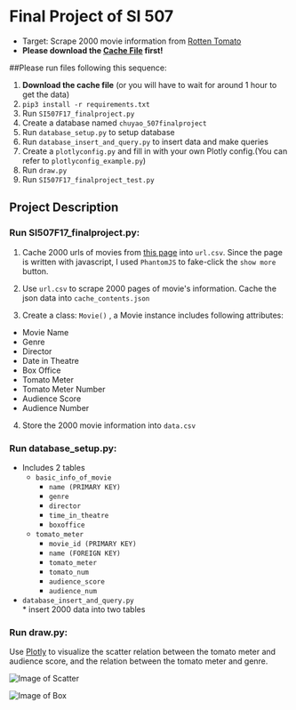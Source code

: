 # Final Project of SI 507
 * Target: Scrape 2000 movie information from [Rotten Tomato](https://www.rottentomatoes.com/browse/dvd-streaming-all/)
 * __Please download the [Cache File](https://drive.google.com/a/umich.edu/file/d/182RyW3mWL1yeghIf4r4tB3R5ZslDu_CT/view?usp=sharing) first!__

##Please run files following this sequence:
1. __Download the cache file__ (or you will have to wait for around 1 hour to get the data)
2. `pip3 install -r requirements.txt`
2. Run `SI507F17_finalproject.py`
3. Create a database named `chuyao_507finalproject`
3. Run `database_setup.py` to setup database
4. Run `database_insert_and_query.py` to insert data and make queries
5. Create a `plotlyconfig.py` and fill in with your own Plotly config.(You can refer to `plotlyconfig_example.py`)
6. Run `draw.py`
7. Run `SI507F17_finalproject_test.py`

## Project Description
### Run SI507F17_finalproject.py:
1. Cache 2000 urls of movies from [this page]('https://www.rottentomatoes.com/browse/dvd-streaming-all') into `url.csv`. Since the page is written with javascript, I used `PhantomJS` to fake-click the `show more` button.  

2. Use `url.csv` to scrape 2000 pages of movie's information. Cache the json data into `cache_contents.json`

3. Create a class: `Movie()` , a Movie instance includes following attributes:

  * Movie Name
  * Genre
  * Director
  * Date in Theatre
  * Box Office
  * Tomato Meter
  * Tomato Meter Number
  * Audience Score
  * Audience Number

4. Store the 2000 movie information into `data.csv`

### Run database_setup.py:
 * Includes 2 tables
     * `basic_info_of_movie`
         * `name (PRIMARY KEY)`
         * `genre`
         * `director`
         * `time_in_theatre`
         * `boxoffice`
     * `tomato_meter`
         * `movie_id (PRIMARY KEY)`
         * `name (FOREIGN KEY)`
         * `tomato_meter`
         * `tomato_num`
         * `audience_score`
         * `audience_num`
 * `database_insert_and_query.py`   
        *  insert 2000 data into two tables

### Run draw.py:

Use [Plotly](https://plot.ly/) to visualize the scatter relation between the tomato meter and audience score, and the relation between the tomato meter and genre.

![Image of Scatter](https://github.com/Adonais0/SI507-F17-FinalProject/blob/master/images/new_scatter.png?raw=true)

![Image of Box](https://github.com/Adonais0/SI507-F17-FinalProject/blob/master/images/newplot.png?raw=true)
